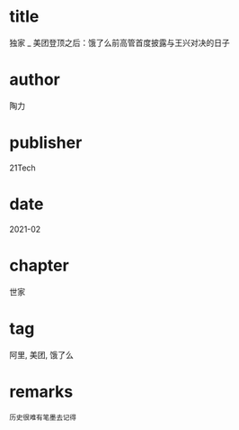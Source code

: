 # title
独家 _ 美团登顶之后：饿了么前高管首度披露与王兴对决的日子

# author
陶力

# publisher
21Tech

# date
2021-02

# chapter
世家

# tag
阿里, 美团, 饿了么

# remarks
`历史很难有笔墨去记得`
